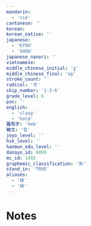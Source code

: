 ```yaml
---
mandarin:
  - 'xié'
cantonese: ''
korean:
korean_native: ''
japanese:
  - 'KYOU'
  - 'SHOU'
japanese_nanori: ''
vietnamese:
middle_chinese_initial: 'ɣ'
middle_chinese_final: 'ep'
stroke_count: ''
radical: '手'
skip_number: '1-3-6'
grade_level: 6
pos: ''
english:
  - 'clasp'
  - 'hold'
羅馬字: 'heb'
韓文: '헙'
joyo_level: ''
hsk_level: ''
hanmun_edu_level: ''
danayo_id: 6099
mc_id: 1492
graphemic_classification: '夹'
stand_in: 'TRUE'
aliases:
  - '挟'
  - '挾'
---
```


# Notes
